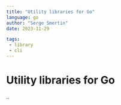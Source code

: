 ```yaml
---
title: "Utility libraries for Go"
language: go
author: "Serge Smertin"
date: 2023-11-29

tags: 
 - library
 - cli
---
```


# Utility libraries for Go

..
